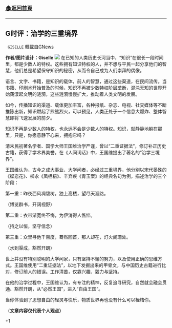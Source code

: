 ###  [:house:返回首頁](https://github.com/ourhimalayas/txt)
---


## G时评：治学的三重境界
` GISELLE` [轉載自GNews](https://gnews.org/zh-hans/1523083/)

**作者/图片设计：Giselle**
![](https://assets.gnews.org/wp-content/uploads/2021/09/心灵-沙漏.png)
在已知的人类历史长河当中，“知识”在很长一段时间里，都是少数人的特权。这些拥有知识特权的人，并不想与平民一起分享他们的智慧，他们总是希望保守知识的秘密，从而令自己成为人们崇拜的偶像。

语言、文字、书籍，是知识的载体，前人的智慧，通过这些渠道，在民间流传。当书籍、印刷术开始普及的时候，知识不再被少数特权阶层垄断，混沌无知的世界开始荡漾起文明的涟漪，这些涟漪慢慢扩大，推动着人类文明的发展。

如今，传播知识的渠道、载体更加丰富，各种报纸、杂志、电视、社交媒体等不断推陈出新，知识燃起了熊熊烈火，可以预见，人类正处于一个信息大爆炸、整体智慧即将飞速发展的前夕。

知识不再是少数人的特权，也永远不会是少数人的特权。知识，就静静地躺在那里，只是，你愿意静下心来，拥抱它吗？

清末民初著名学者、国学大师王国维治学严谨，曾以“二重证据法”，修订补正历史古籍，获得了学术界美誉。在《人间词话》中，王国维提出了著名的“治学三境界”。

王国维认为，古今之成大事业、大学问者，必经过三重境界，他分别以宋代晏殊的《蝶恋花》、柳永《凤栖梧》、辛弃疾《青玉案》的经典名句为例，描述治学的三个阶段：

第一重：昨夜西风凋碧树。独上高楼，望尽天涯路。

（博览群书，开阔视野）

第二重：衣带渐宽终不悔，为伊消得人憔悴。

（持之以恒，坚守信念）

第三重：众里寻他千百度，蓦然回首，那人却在，灯火阑珊处。

（水到渠成，豁然开朗）

世上并没有特别聪明的大学问家，只有坚持不懈的努力，以及使用正确的思维方式。王国维使用“二重证据法”，以地下发掘出来的甲骨文，与中国历史古籍进行比对，修订前人的错误。工作清苦，仅靠兴趣、毅力与坚持。

在他的治学过程中，王国维认为，有专注的精神，反复追寻研究，自然就会融会贯通、豁然开朗，从“必然王国”，进入“自由王国”。

当你体验到了思想自由的轻灵与快乐，物质世界再也没有什么可以桎梏你。

（**文章内容仅代表个人观点）**

+1
